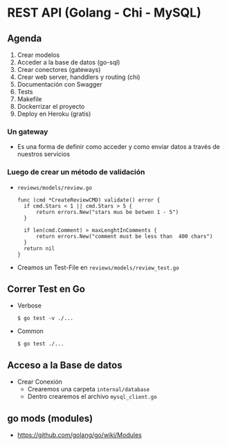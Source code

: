 # REST API (Golang - Chi - MySQL)

## Agenda
1. Crear modelos
2. Acceder a la base de datos (go-sql)
3. Crear conectores (gateways)
4. Crear web server, handdlers y routing (chi)
5. Documentación con Swagger
6. Tests
7. Makefile
8. Dockerrizar el proyecto
9. Deploy en Heroku (gratis)

### Un gateway 
- Es una forma de definir como acceder y como enviar datos a través de nuestros servicios


### Luego de crear un método de validación 
- `reviews/models/review.go`
  ```
  func (cmd *CreateReviewCMD) validate() error {
	if cmd.Stars < 1 || cmd.Stars > 5 {
		return errors.New("stars mus be betwen 1 - 5")
	}

	if len(cmd.Comment) > maxLenghtInComments {
		return errors.New("comment must be less than  400 chars")
	}
	return nil
  }
  ```
- Creamos un Test-File en `reviews/models/review_test.go`

## Correr Test en Go
- Verbose
	```
	$ go test -v ./...
	```
- Common
	```
	$ go test ./...
	```
## Acceso a la Base de datos
- Crear Conexión
   - Crearemos una carpeta `internal/database`
   - Dentro crearemos el archivo `mysql_client.go`

## go mods (modules)
- https://github.com/golang/go/wiki/Modules
